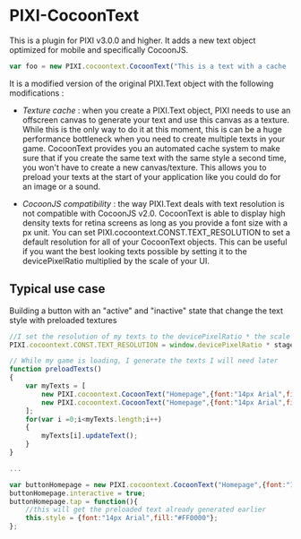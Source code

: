 # PIXI-CocoonText

This is a plugin for PIXI v3.0.0 and higher. It adds a new text object optimized for mobile and specifically CocoonJS.

```javascript
var foo = new PIXI.cocoontext.CocoonText("This is a text with a cache !",{font:"12px Arial"});
```

It is a modified version of the original PIXI.Text object with the following modifications :

* *Texture cache* : when you create a PIXI.Text object, PIXI needs to use an offscreen canvas to generate your text and use this canvas as a texture. While this is the only way to do it at this moment, this is can be a huge performance bottleneck when you need to create multiple texts in your game. CocoonText provides you an automated cache system to make sure that if you create the same text with the same style a second time, you won't have to create a new canvas/texture. This allows you to preload your texts at the start of your application like you could do for an image or a sound.

* *CocoonJS compatibility* : the way PIXI.Text deals with text resolution is not compatible with CocoonJS v2.0. CocoonText is able to display high density texts for retina screens as long as you provide a font size with a px unit. You can set PIXI.cocoontext.CONST.TEXT_RESOLUTION to set a default resolution for all of your CocoonText objects. This can be useful if you want the best looking texts possible by setting it to the devicePixelRatio multiplied by the scale of your UI.

## Typical use case

Building a button with an "active" and "inactive" state that change the text style with preloaded textures

```javascript
//I set the resolution of my texts to the devicePixelRatio * the scale of my stage
PIXI.cocoontext.CONST.TEXT_RESOLUTION = window.devicePixelRatio * stage.scale.x;

// While my game is loading, I generate the texts I will need later
function preloadTexts()
{
    var myTexts = [
        new PIXI.cocoontext.CocoonText("Homepage",{font:"14px Arial",fill:"#FFFFFF"}),
        new PIXI.cocoontext.CocoonText("Homepage",{font:"14px Arial",fill:"#FF0000"})
    ];
    for(var i =0;i<myTexts.length;i++)
    {
        myTexts[i].updateText();
    }
}

...

var buttonHomepage = new PIXI.cocoontext.CocoonText("Homepage",{font:"14px Arial",fill:"#FFFFFF"});
buttonHomepage.interactive = true;
buttonHomepage.tap = function(){
    //this will get the preloaded text already generated earlier
    this.style = {font:"14px Arial",fill:"#FF0000"};
};
```
